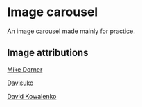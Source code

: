 # Image carousel

An image carousel made mainly for practice.

## Image attributions

[Mike Dorner](https://unsplash.com/@dorner)

[Davisuko](https://unsplash.com/@davisuko)

[David Kowalenko](https://unsplash.com/@davidkovalenkoo)
